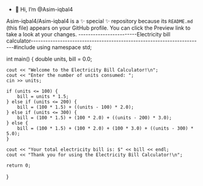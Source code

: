 - 👋 Hi, I’m @Asim-iqbal4

Asim-iqbal4/Asim-iqbal4 is a ✨ special ✨ repository because its `README.md` (this file) appears on your GitHub profile.
You can click the Preview link to take a look at your changes.
------------------------Electricity bill calculator-----------------------------------------------------------------------#include <iostream>
using namespace std;

int main() {
    double units, bill = 0.0;

    cout << "Welcome to the Electricity Bill Calculator!\n";
    cout << "Enter the number of units consumed: ";
    cin >> units;

    if (units <= 100) {
        bill = units * 1.5; 
    } else if (units <= 200) {
        bill = (100 * 1.5) + ((units - 100) * 2.0); 
    } else if (units <= 300) {
        bill = (100 * 1.5) + (100 * 2.0) + ((units - 200) * 3.0);  
    } else {
        bill = (100 * 1.5) + (100 * 2.0) + (100 * 3.0) + ((units - 300) * 5.0); 
    }

    cout << "Your total electricity bill is: $" << bill << endl;
    cout << "Thank you for using the Electricity Bill Calculator!\n";

    return 0;
}
